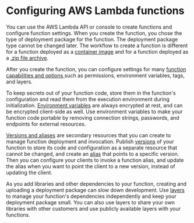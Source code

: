 # Configuring AWS Lambda functions<a name="lambda-functions"></a>

You can use the AWS Lambda API or console to create functions and configure function settings\. When you create the function, you chose the type of deployment package for the function\. The deployment package type cannot be changed later\. The workflow to create a function is different for a function deployed as a [container image](gettingstarted-images.md) and for a function deployed as a [\.zip file archive](configuration-function-zip.md)\. 

After you create the function, you can configure settings for many [function capabilities and options ](configuration-function-common.md) such as permissions, environment variables, tags, and layers\.

To keep secrets out of your function code, store them in the function's configuration and read them from the execution environment during initialization\. [Environment variables](configuration-envvars.md) are always encrypted at rest, and can be encrypted client\-side as well\. Use environment variables to make your function code portable by removing connection strings, passwords, and endpoints for external resources\.

[Versions and aliases](configuration-versions.md) are secondary resources that you can create to manage function deployment and invocation\. Publish [versions](configuration-versions.md) of your function to store its code and configuration as a separate resource that cannot be changed, and create an [alias](configuration-aliases.md) that points to a specific version\. Then you can configure your clients to invoke a function alias, and update the alias when you want to point the client to a new version, instead of updating the client\.

As you add libraries and other dependencies to your function, creating and uploading a deployment package can slow down development\. Use [layers](configuration-layers.md) to manage your function's dependencies independently and keep your deployment package small\. You can also use layers to share your own libraries with other customers and use publicly available layers with your functions\.